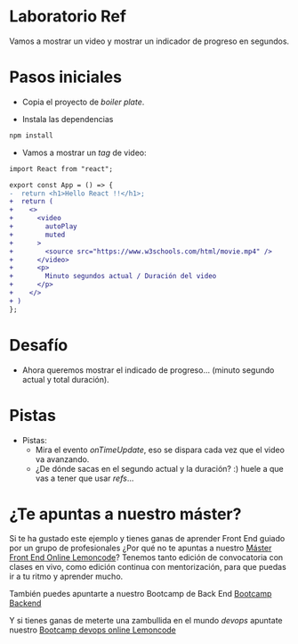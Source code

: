 # Laboratorio Ref

Vamos a mostrar un video y mostrar un indicador de progreso
en segundos.

# Pasos iniciales

- Copia el proyecto de _boiler plate_.

- Instala las dependencias

```bash
npm install
```

- Vamos a mostrar un _tag_ de video:

```diff
import React from "react";

export const App = () => {
-  return <h1>Hello React !!</h1>;
+  return (
+    <>
+      <video
+        autoPlay
+        muted
+      >
+        <source src="https://www.w3schools.com/html/movie.mp4" />
+      </video>
+      <p>
+        Minuto segundos actual / Duración del video
+      </p>
+    </>
+ )
};
```

# Desafío

- Ahora queremos mostrar el indicado de progreso... (minuto segundo actual y total duración).

# Pistas

- Pistas:
  - Mira el evento _onTimeUpdate_, eso se dispara cada vez que el video va avanzando.
  - ¿De dónde sacas en el segundo actual y la duración? :) huele a que vas a tener que usar _refs_...

# ¿Te apuntas a nuestro máster?

Si te ha gustado este ejemplo y tienes ganas de aprender Front End
guiado por un grupo de profesionales ¿Por qué no te apuntas a
nuestro [Máster Front End Online Lemoncode](https://lemoncode.net/master-frontend#inicio-banner)? Tenemos tanto edición de convocatoria
con clases en vivo, como edición continua con mentorización, para
que puedas ir a tu ritmo y aprender mucho.

También puedes apuntarte a nuestro Bootcamp de Back End [Bootcamp Backend](https://lemoncode.net/bootcamp-backend#inicio-banner)

Y si tienes ganas de meterte una zambullida en el mundo _devops_
apuntate nuestro [Bootcamp devops online Lemoncode](https://lemoncode.net/bootcamp-devops#bootcamp-devops/inicio)
